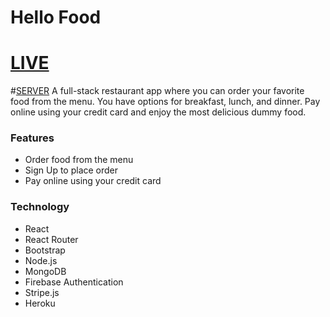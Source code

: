 

# Hello Food

# [LIVE](https://hellofood-79643.web.app/)
#[SERVER](https://github.com/niazmurshedsiam/Hello-Food-Server)
A full-stack restaurant app where you can order your favorite food from the menu. You have options for breakfast, lunch, and dinner. Pay online using your credit card and enjoy the most delicious dummy food.
### Features
- Order food from the menu
- Sign Up to place order
- Pay online using your credit card
### Technology
- React
- React Router
- Bootstrap
- Node.js
- MongoDB
- Firebase Authentication
- Stripe.js
- Heroku
